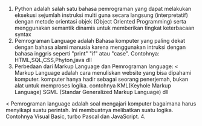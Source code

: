 1. Python adalah salah satu bahasa pemrograman yang dapat melakukan eksekusi sejumlah instruksi multi guna secara langsung (interpretatif) dengan metode orientasi objek (Object Oriented Programming) serta menggunakan semantik dinamis untuk memberikan tingkat keterbacaan syntax
2. Pemrograman Language adalah Bahasa komputer yang paling dekat dengan bahasa alami manusia karena menggunakan intruksi dengan bahasa inggris seperti "print" "if" atau "case". Contohnya: HTML,SQL,CSS,Phyton,java dll
3. Perbedaan dari Markup Language dan Pemrograman language:
< Markup Language adalah cara menuliskan website yang bisa dipahami komputer. komputer hanya hadir sebagai seorang penerjemah, bukan alat untuk memproses logika. contohnya KML(Keyhole Markup Language) SGML (Standar Generalized Markup Language) dll

< Pemrograman language adalah soal mengajari komputer bagaimana harus menyikapi suatu perintah. Ini membuatnya melibatkan suatu logika. Contohnya Visual Basic, turbo Pascal dan JavaScript. 
4. 
